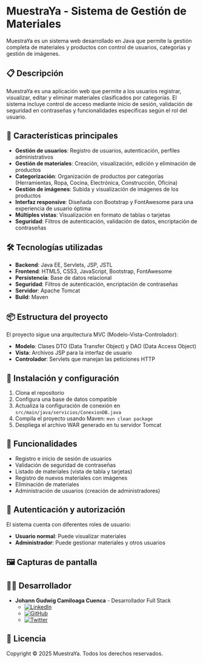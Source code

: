 # MuestraYa - Sistema de Gestión de Materiales

MuestraYa es un sistema web desarrollado en Java que permite la gestión completa de materiales y productos con control de usuarios, categorías y gestión de imágenes.

## 📋 Descripción

MuestraYa es una aplicación web que permite a los usuarios registrar, visualizar, editar y eliminar materiales clasificados por categorías. El sistema incluye control de acceso mediante inicio de sesión, validación de seguridad en contraseñas y funcionalidades específicas según el rol del usuario.

## 🚀 Características principales

- **Gestión de usuarios**: Registro de usuarios, autenticación, perfiles administrativos
- **Gestión de materiales**: Creación, visualización, edición y eliminación de productos
- **Categorización**: Organización de productos por categorías (Herramientas, Ropa, Cocina, Electrónica, Construcción, Oficina)
- **Gestión de imágenes**: Subida y visualización de imágenes de los productos
- **Interfaz responsive**: Diseñada con Bootstrap y FontAwesome para una experiencia de usuario óptima
- **Múltiples vistas**: Visualización en formato de tablas o tarjetas
- **Seguridad**: Filtros de autenticación, validación de datos, encriptación de contraseñas

## 🛠️ Tecnologías utilizadas

- **Backend**: Java EE, Servlets, JSP, JSTL
- **Frontend**: HTML5, CSS3, JavaScript, Bootstrap, FontAwesome
- **Persistencia**: Base de datos relacional
- **Seguridad**: Filtros de autenticación, encriptación de contraseñas
- **Servidor**: Apache Tomcat
- **Build**: Maven

## 📦 Estructura del proyecto

El proyecto sigue una arquitectura MVC (Modelo-Vista-Controlador):

- **Modelo**: Clases DTO (Data Transfer Object) y DAO (Data Access Object)
- **Vista**: Archivos JSP para la interfaz de usuario
- **Controlador**: Servlets que manejan las peticiones HTTP

## 🔧 Instalación y configuración

1. Clona el repositorio
2. Configura una base de datos compatible
3. Actualiza la configuración de conexión en `src/main/java/servicios/ConexionDB.java`
4. Compila el proyecto usando Maven: `mvn clean package`
5. Despliega el archivo WAR generado en tu servidor Tomcat

## 📝 Funcionalidades

- Registro e inicio de sesión de usuarios
- Validación de seguridad de contraseñas
- Listado de materiales (vista de tabla y tarjetas)
- Registro de nuevos materiales con imágenes
- Eliminación de materiales
- Administración de usuarios (creación de administradores)

## 👥 Autenticación y autorización

El sistema cuenta con diferentes roles de usuario:

- **Usuario normal**: Puede visualizar materiales
- **Administrador**: Puede gestionar materiales y otros usuarios

## 🖼️ Capturas de pantalla



## 👨‍💻 Desarrollador

- **Johann Gudwig Camiloaga Cuenca** - Desarrollador Full Stack
  - [![LinkedIn](https://img.shields.io/badge/LinkedIn-0077B5?style=for-the-badge&logo=linkedin&logoColor=white)](https://www.linkedin.com/in/jgcamiloaga)
  - [![GitHub](https://img.shields.io/badge/GitHub-100000?style=for-the-badge&logo=github&logoColor=white)](https://github.com/jgcamiloaga)
  - [![Twitter](https://img.shields.io/badge/Twitter-1DA1F2?style=for-the-badge&logo=twitter&logoColor=white)](https://twitter.com/jgcamiloaga)

## 📄 Licencia

Copyright © 2025 MuestraYa. Todos los derechos reservados.

